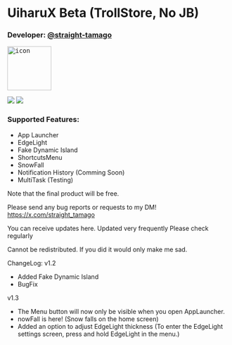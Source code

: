 # UiharuX Beta (TrollStore, No JB)
### Developer: [@straight-tamago](https://x.com/straight_tamago)

<kbd><img width="100" alt="icon" src="https://github.com/user-attachments/assets/d23304cf-aa6f-43cd-8c44-c6c66538dfb2"></kbd>

<a href="https://github.com/straight-tamago/UiharuX/releases/latest"><img src="https://img.shields.io/github/v/release/straight-tamago/UiharuX?color=d774d5" /></a>  <a href="https://github.com/straight-tamago/UiharuX/releases"><img src="https://img.shields.io/github/downloads/straight-tamago/UiharuX/total?color=d774d5" /></a>

### Supported Features:  
- App Launcher
- EdgeLight
- Fake Dynamic Island
- ShortcutsMenu
- SnowFall
- Notification History (Comming Soon)
- MultiTask (Testing)

Note that the final product will be free.

Please send any bug reports or requests to my DM!
https://x.com/straight_tamago

You can receive updates here.
Updated very frequently
Please check regularly

Cannot be redistributed.
If you did it would only make me sad.

ChangeLog:
v1.2
  - Added Fake Dynamic Island
  - BugFix

v1.3
  - The Menu button will now only be visible when you open AppLauncher.
  - nowFall is here! (Snow falls on the home screen)
  - Added an option to adjust EdgeLight thickness
    (To enter the EdgeLight settings screen, press and hold EdgeLight in the menu.)
